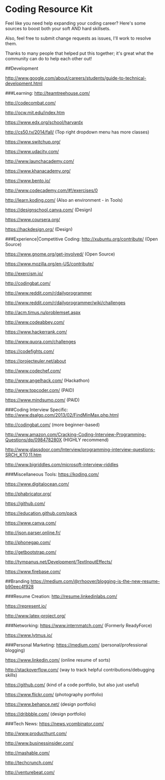 # Coding Resource Kit
Feel like you need help expanding your coding career? Here's some sources to boost both your soft AND hard skillsets.

Also, feel free to submit change requests as issues, I'll work to resolve them.

Thanks to many people that helped put this together; it's great what the community can do to help each other out!

##Development

http://www.google.com/about/careers/students/guide-to-technical-development.html

###Learning:
http://teamtreehouse.com/

http://codecombat.com/

http://ocw.mit.edu/index.htm

https://www.edx.org/school/harvardx

http://cs50.tv/2014/fall/ (Top right dropdown menu has more classes)

https://www.switchup.org/

https://www.udacity.com/

http://www.launchacademy.com/

https://www.khanacademy.org/

https://www.bento.io/

http://www.codecademy.com/#!/exercises/0

http://learn.koding.com/ (Also an environment - in Tools)

https://designschool.canva.com/ (Design)

https://www.coursera.org/

https://hackdesign.org/ (Design)


###Experience|Competitive Coding:
http://xubuntu.org/contribute/ (Open Source)

https://www.gnome.org/get-involved/ (Open Source)

https://www.mozilla.org/en-US/contribute/ 

http://exercism.io/

http://codingbat.com/

http://www.reddit.com/r/dailyprogrammer

http://www.reddit.com/r/dailyprogrammer/wiki/challenges

http://acm.timus.ru/problemset.aspx

http://www.codeabbey.com/

https://www.hackerrank.com/

http://www.quora.com/challenges

https://codefights.com/

https://projecteuler.net/about

http://www.codechef.com/

http://www.angelhack.com/ (Hackathon)

http://www.topcoder.com/ (PAID)

https://www.mindsumo.com/ (PAID)

###Coding Interview Specific:
http://www.dsalgo.com/2013/02/FindMinMax.php.html

http://codingbat.com/ (more beginner-based)

http://www.amazon.com/Cracking-Coding-Interview-Programming-Questions/dp/098478280X (HIGHLY recommend)

http://www.glassdoor.com/Interview/programming-interview-questions-SRCH_KT0,11.htm

http://www.bigriddles.com/microsoft-interview-riddles

###Miscellaneous Tools:
https://koding.com/

https://www.digitalocean.com/

http://phabricator.org/

https://github.com/

https://education.github.com/pack

https://www.canva.com/

http://json.parser.online.fr/

http://phonegap.com/

http://getbootstrap.com/

http://tympanus.net/Development/TextInputEffects/

https://www.firebase.com/


##Branding
https://medium.com/@rrhoover/blogging-is-the-new-resume-b90eec4f928

###Resume Creation:
http://resume.linkedinlabs.com/

https://represent.io/

http://www.latex-project.org/


###Networking:
https://www.internmatch.com/ (Formerly ReadyForce)

https://www.lytmus.io/

###Personal Marketing:
https://medium.com/  (personal/professional blogging)

https://www.linkedin.com/  (online resume of sorts)

http://stackoverflow.com/  (way to track helpful contributions/debugging skills)

https://github.com/  (kind of a code portfolio, but also just useful)

https://www.flickr.com/  (photography portfolio)

https://www.behance.net/  (design portfolio)

https://dribbble.com/  (design portfolio)

###Tech News:
https://news.ycombinator.com/

http://www.producthunt.com/

http://www.businessinsider.com/

http://mashable.com/

http://techcrunch.com/

http://venturebeat.com/